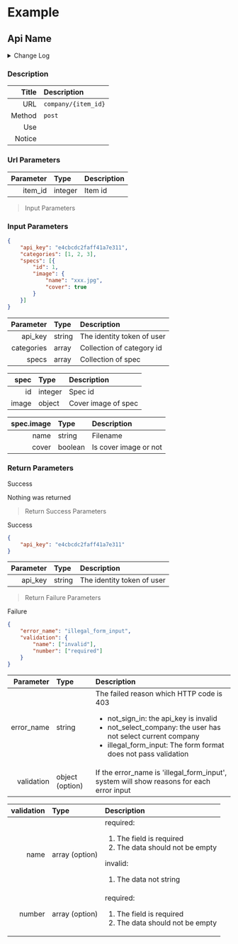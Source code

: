 # Example

## Api Name

<details>
  <summary>Change Log</summary>
  <div class="summary-content">

  **2019.12.26 / Balder**

  * Modify Input Parameter
    * number
  * Remove Success Parameter
    * retailer.given_name
    * retailer.family_name
  * Add Success Parameter
    * agent
  * Modify URL

  **2019.12.20 / CC**

  * Add Failure Parameter
    * error_name: lack of parameters
    * error_name: no permission
  * Remove Failure Parameter
    * valudation.number
  
  **2019.11.08 / Jonas**

  * Add API
</details>

### Description

| Title | Description |
| -------: | :---- |
| URL | `company/{item_id}` |
| Method | `post` |
| Use |  |
| Notice |  |


### Url Parameters

| Parameter | Type | Description |
| -------: | :---- | :--- |
| item_id | integer | Item id |


> Input Parameters

### Input Parameters

```json
{
    "api_key": "e4cbcdc2faff41a7e311",
    "categories": [1, 2, 3],
    "specs": [{
        "id": 1,
        "image": {
            "name": "xxx.jpg",
            "cover": true
        }
    }]
}
```

| Parameter | Type | Description |
| -------: | :---- | :--- |
| api_key | string | The identity token of user |
| categories | array | Collection of category id |
| specs | array | Collection of spec |

| spec | Type | Description |
| -------: | :---- | :--- |
| id | integer | Spec id |
| image | object | Cover image of spec |

| spec.image | Type | Description |
| -------: | :---- | :--- |
| name | string | Filename |
| cover | boolean | Is cover image or not |


### Return Parameters

<aside class="success">
Success
</aside>

Nothing was returned

> Return Success Parameters

<aside class="success">
Success
</aside>

```json
{
    "api_key": "e4cbcdc2faff41a7e311"
}
```

| Parameter | Type | Description |
| -------: | :---- | :--- |
| api_key | string | The identity token of user |

> Return Failure Parameters

<aside class="warning">
Failure
</aside>

```json
{
    "error_name": "illegal_form_input",
    "validation": {
        "name": ["invalid"],
        "number": ["required"]
    }
}
```

| Parameter | Type | Description |
| -------: | :---- | :--- |
| error_name | string | The failed reason which HTTP code is 403 <br/><ul><li>not_sign_in: the api_key is invalid</li><li>not_select_company: the user has not select current company</li><li>illegal_form_input: The form format does not pass validation</li></ul> |
| validation | object (option) | If the error_name is 'illegal_form_input', system will show reasons for each error input |

| validation | Type | Description |
| -------: | :---- | :--- |
| name | array (option) | required: <ol><li>The field is required</li><li>The data should not be empty</li></ol> invalid: <ol><li>The data not string</li></ol> |
| number | array (option) | required: <ol><li>The field is required</li><li>The data should not be empty</li></ol> |